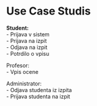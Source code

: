 # Use Case Studis

  **Student:** <br />
    - Prijava v sistem <br />
    - Prijava na izpit <br />
    - Odjava na izpit <br />
    - Potrdilo o vpisu <br />

Profesor: <br />
    - Vpis ocene <br />

Administrator: <br />
    - Odjava studenta iz izpita <br />
    - Prijava studenta na izpit <br />
